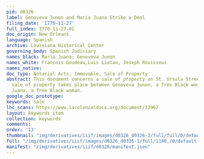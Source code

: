 ```yaml
---
pid: d0326
label: Genoveva Junon and Maria Juana Strike a Deal
filing_date: '1770-11-27'
full_index: 1770-11-27-01
doc_origin: New Orleans
language: Spanish
archive: Louisiana Historical Center
governing_body: Spanish Judiciary
names_black: Maria Juana; Genoveva Junon
names_white: Francois Goudeau,Luis Liotau, Joseph Rouissoux
names_native:
doc_type: Notarial Acts, Immovable, Sale of Property
abstract: This document concerns a sale of property on St. Ursula Street (?).  The
  sale of property takes place between Genoveva Junon, a free Black woman, and Maria
  Juana, a free Black woman.
google_doc_prototype:
keywords: sale
lhc_scans: https://www.lacolonialdocs.org/document/13967
layout: keywords_item
collection: keywords
comments:
order: '13'
thumbnail: "img/derivatives/iiif/images/d0326_d0326-2/full/full/0/default.jpg"
full: "/img/derivatives/iiif/images/d0326_d0326-1/full/1140,/0/default.jpg"
manifest: "/img/derivatives/iiif/d0326/manifest.json"
---
```

